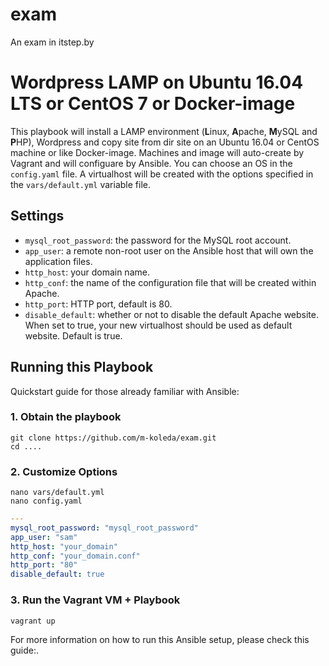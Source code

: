 # exam
An exam in itstep.by

# Wordpress LAMP on Ubuntu 16.04 LTS or CentOS 7 or Docker-image

This playbook will install a LAMP environment (**L**inux, **A**pache, **M**ySQL and **P**HP), Wordpress and copy site from dir site on 
an Ubuntu 16.04 or CentOS machine or like Docker-image. Machines and image will auto-create by Vagrant and will configuare by Ansible. 
You can choose an OS in the `config.yaml` file.
A virtualhost will be created with the options specified in the `vars/default.yml` variable file.

## Settings

- `mysql_root_password`: the password for the MySQL root account.
- `app_user`: a remote non-root user on the Ansible host that will own the application files.
- `http_host`: your domain name.
- `http_conf`: the name of the configuration file that will be created within Apache.
- `http_port`: HTTP port, default is 80.
- `disable_default`: whether or not to disable the default Apache website. When set to true, your new virtualhost should be used as default website. Default is true.


## Running this Playbook

Quickstart guide for those already familiar with Ansible:

### 1. Obtain the playbook
```shell
git clone https://github.com/m-koleda/exam.git
cd ....
```

### 2. Customize Options

```shell
nano vars/default.yml
nano config.yaml
```

```yml
---
mysql_root_password: "mysql_root_password"
app_user: "sam"
http_host: "your_domain"
http_conf: "your_domain.conf"
http_port: "80"
disable_default: true
```

### 3. Run the Vagrant VM + Playbook

```command
vagrant up
```

For more information on how to run this Ansible setup, please check this guide:.
